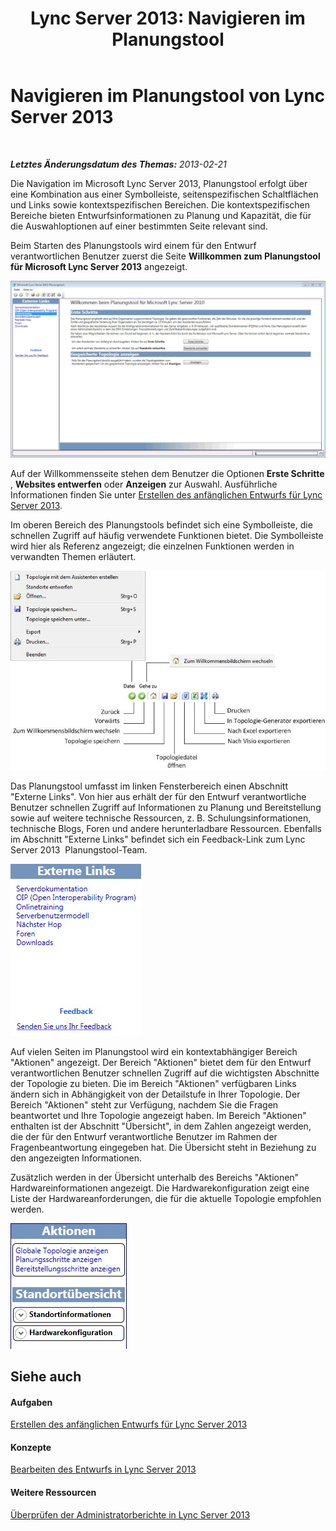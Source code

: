 ﻿---
title: 'Lync Server 2013: Navigieren im Planungstool'
TOCTitle: Navigieren im Planungstool
ms:assetid: 01d28e07-7fdc-41f9-9b6d-75dad8c14f6a
ms:mtpsurl: https://technet.microsoft.com/de-de/library/Gg558601(v=OCS.15)
ms:contentKeyID: 52056275
ms.date: 05/19/2016
mtps_version: v=OCS.15
ms.translationtype: HT
---

# Navigieren im Planungstool von Lync Server 2013

 

_**Letztes Änderungsdatum des Themas:** 2013-02-21_

Die Navigation im Microsoft Lync Server 2013, Planungstool erfolgt über eine Kombination aus einer Symbolleiste, seitenspezifischen Schaltflächen und Links sowie kontextspezifischen Bereichen. Die kontextspezifischen Bereiche bieten Entwurfsinformationen zu Planung und Kapazität, die für die Auswahloptionen auf einer bestimmten Seite relevant sind.

Beim Starten des Planungstools wird einem für den Entwurf verantwortlichen Benutzer zuerst die Seite **Willkommen zum Planungstool für Microsoft Lync Server 2013** angezeigt.

![Planungstool-Willkommensseite](images/Gg558601.ff5b72e6-bcf0-49e9-8784-3636fe8187c5(OCS.15).jpg "Planungstool-Willkommensseite")

Auf der Willkommensseite stehen dem Benutzer die Optionen **Erste Schritte** , **Websites entwerfen** oder **Anzeigen** zur Auswahl. Ausführliche Informationen finden Sie unter [Erstellen des anfänglichen Entwurfs für Lync Server 2013](lync-server-2013-create-the-initial-topology-design.md).

Im oberen Bereich des Planungstools befindet sich eine Symbolleiste, die schnellen Zugriff auf häufig verwendete Funktionen bietet. Die Symbolleiste wird hier als Referenz angezeigt; die einzelnen Funktionen werden in verwandten Themen erläutert.

![Planungstool-Symbolleiste](images/Gg558601.a008ddd1-b73d-4406-9d4b-df68bed9906e(OCS.15).jpg "Planungstool-Symbolleiste")

Das Planungstool umfasst im linken Fensterbereich einen Abschnitt "Externe Links". Von hier aus erhält der für den Entwurf verantwortliche Benutzer schnellen Zugriff auf Informationen zu Planung und Bereitstellung sowie auf weitere technische Ressourcen, z. B. Schulungsinformationen, technische Blogs, Foren und andere herunterladbare Ressourcen. Ebenfalls im Abschnitt "Externe Links" befindet sich ein Feedback-Link zum Lync Server 2013  Planungstool-Team.

![Planungstool – Externe Links (Dialogfeld)](images/Gg558601.76959057-8eb2-4158-b1b3-585cca80be7e(OCS.15).jpg "Planungstool – Externe Links (Dialogfeld)")

Auf vielen Seiten im Planungstool wird ein kontextabhängiger Bereich "Aktionen" angezeigt. Der Bereich "Aktionen" bietet dem für den Entwurf verantwortlichen Benutzer schnellen Zugriff auf die wichtigsten Abschnitte der Topologie zu bieten. Die im Bereich "Aktionen" verfügbaren Links ändern sich in Abhängigkeit von der Detailstufe in Ihrer Topologie. Der Bereich "Aktionen" steht zur Verfügung, nachdem Sie die Fragen beantwortet und Ihre Topologie angezeigt haben. Im Bereich "Aktionen" enthalten ist der Abschnitt "Übersicht", in dem Zahlen angezeigt werden, die der für den Entwurf verantwortliche Benutzer im Rahmen der Fragenbeantwortung eingegeben hat. Die Übersicht steht in Beziehung zu den angezeigten Informationen.

Zusätzlich werden in der Übersicht unterhalb des Bereichs "Aktionen" Hardwareinformationen angezeigt. Die Hardwarekonfiguration zeigt eine Liste der Hardwareanforderungen, die für die aktuelle Topologie empfohlen werden.

![Planungstool – Aktionsbereich](images/Gg558601.9679d8fd-4de8-4a5a-bfcf-699da9aa7283(OCS.15).jpg "Planungstool – Aktionsbereich")

## Siehe auch

#### Aufgaben

[Erstellen des anfänglichen Entwurfs für Lync Server 2013](lync-server-2013-create-the-initial-topology-design.md)  

#### Konzepte

[Bearbeiten des Entwurfs in Lync Server 2013](lync-server-2013-editing-the-design.md)  

#### Weitere Ressourcen

[Überprüfen der Administratorberichte in Lync Server 2013](lync-server-2013-reviewing-the-administrator-reports.md)


